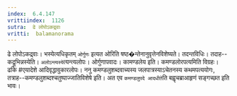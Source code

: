 ```yaml
---
index:  6.4.147
vrittiindex:  1126
sutra:  ढे लोपोऽकद्र्वाः
vritti:  balamanorama 
---
```


ढे लोपोऽकद्र्वाः। भस्येत्यधिकृतम् `ओर्गुणः` इत्यत ओरिति षष्ठ�न्तेनानुवृत्तेनविशेष्यते। तदन्तविधिः। तदाह--कद्रूभिन्नस्येति। `अलोऽन्त्यस्ये`त्यन्त्यलोपः। ओर्गुणापवादः। कामण्डलेय इति। कमण्डलोरपत्यमिति विग्रहः। ढकि #एयादेशे आदिवृद्धावुकारलोपः। ननु कमण्डलुशब्दवाच्यस्य जलपात्रस्याऽचेतनस्य कथमपत्ययोगः, तत्राह--कमण्डलुशब्दश्चतुष्पाज्जातिविशेषे इति। अत एव `कमण्डलुपदे आदधीते`ति बह्वृचब्राआहृणं सङ्गच्छत इति भावः। 

